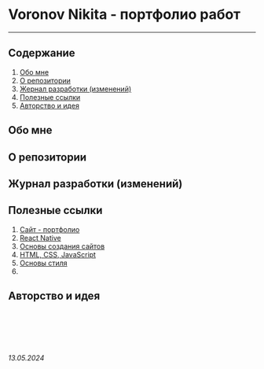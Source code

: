 # Voronov Nikita - портфолио работ

---

## Содержание

1. [Обо мне](/README.md#)
2. [О репозитории](/README.md#о-репозитории)
3. [Жернал разработки (изменений)](/README.md#журнал-разработки-изменений)
4. [Полезные ссылки](/README.md#полезные-ссылки)
5. [Авторство и идея](/README.md#авторство-и-идея)

## Обо мне

## О репозитории

## Журнал разработки (изменений)

## Полезные ссылки

1. [Сайт - портфолио]()
2. [React Native]()
3. [Основы создания сайтов]()
4. [HTML, CSS, JavaScript]()
5. [Основы стиля]()
6.

## Авторство и идея

<br><br>
<br><br>

###### 13.05.2024
